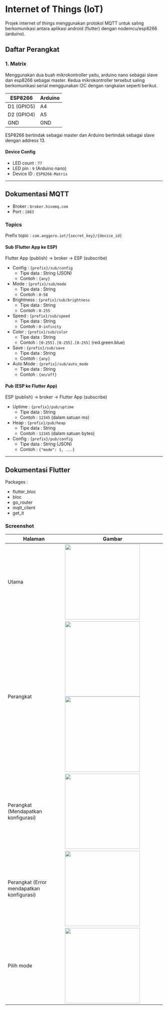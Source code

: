 # Internet of Things (IoT)

Projek internet of things menggunakan protokol MQTT untuk saling berkomunikasi antara aplikasi android (flutter) dengan nodemcu/esp8266 (arduino).

## Daftar Perangkat

### 1. Matrix

Menggunakan dua buah mikrokontroller yaitu, arduino nano sebagai slave dan esp8266 sebagai master. Kedua mikrokontroller tersebut saling berkomunikasi serial menggunakan I2C dengan rangkaian seperti berikut.

| ESP8266    | Arduino |
| ---------- | ------- |
| D1 (GPIO5) | A4      |
| D2 (GPIO4) | A5      |
| GND        | GND     |

ESP8266 bertindak sebagai master dan Arduino bertindak sebagai slave dengan address 13.

#### Device Config

- LED count : `77`
- LED pin : `9` (Arduino nano)
- Device ID : `ESP8266-Matrix`

<hr />

## Dokumentasi MQTT

- Broker : `broker.hivemq.com`
- Port : `1883`

### Topics

Prefix topic : `com.anggoro.iot/{secret_key}/{device_id}`

#### Sub (Flutter App ke ESP)

Flutter App (publish) -> broker -> ESP (subscribe)

- Config : `{prefix}/sub/config`
  - Tipe data : String (JSON)
  - Contoh : `{any}`
- Mode : `{prefix}/sub/mode`
  - Tipe data : String
  - Contoh : `0-58`
- Brightness : `{prefix}/sub/brightness`
  - Tipe data : String
  - Contoh : `0-255`
- Speed : `{prefix}/sub/speed`
  - Tipe data : String
  - Contoh : `0-infinity`
- Color : `{prefix}/sub/color`
  - Tipe data : String
  - Contoh : `[0-255].[0-255].[0-255]` (red.green.blue)
- Save : `{prefix}/sub/save`
  - Tipe data : String
  - Contoh : `{any}`
- Auto Mode : `{prefix}/sub/auto_mode`
  - Tipe data : String
  - Contoh : `{on/off}`

#### Pub (ESP ke Flutter App)

ESP (publish) -> broker -> Flutter App (subscribe)

- Uptime : `{prefix}/pub/uptime`
  - Tipe data : String
  - Contoh : `12345` (dalam satuan ms)
- Heap : `{prefix}/pub/heap`
  - Tipe data : String
  - Contoh : `12345` (dalam satuan bytes)
- Config : `{prefix}/pub/config`
  - Tipe data : String (JSON)
  - Contoh : `{"mode": 1, ...}`

<hr />

## Dokumentasi Flutter

Packages :

- flutter_bloc
- bloc
- go_router
- mqtt_client
- get_it

### Screenshot

| Halaman                                   | Gambar                                                                                                          |
| ----------------------------------------- | --------------------------------------------------------------------------------------------------------------- |
| Utama                                     | <img src="screenshots/home page.jpg" width="240" />                                                             |
| Perangkat                                 | <img src="screenshots/device page 1.jpg" width="240" /> <img src="screenshots/device page 2.jpg" width="240" /> |
| Perangkat (Mendapatkan konfigurasi)       | <img src="screenshots/getting device config page.jpg" width="240" />                                            |
| Perangkat (Error mendapatkan konfigurasi) | <img src="screenshots/failure getting device config page.jpg" width="240" />                                    |
| Pilih mode                                | <img src="screenshots/select mode page.jpg" width="240" />                                                      |
